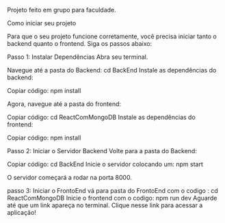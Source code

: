 Projeto feito em grupo para faculdade.


Como iniciar seu projeto

Para que o seu projeto funcione corretamente, você precisa iniciar tanto o backend quanto o frontend. Siga os passos abaixo:

Passo 1: Instalar Dependências
Abra seu terminal.

Navegue até a pasta do Backend:
cd BackEnd
Instale as dependências do backend:

Copiar código: npm install

Agora, navegue até a pasta do frontend:


Copiar código: cd ReactComMongoDB
Instale as dependências do frontend:


Copiar código: npm install

Passo 2: Iniciar o Servidor Backend
Volte para a pasta do Backend:

Copiar código: cd BackEnd
Inicie o servidor colocando um: npm start

O servidor começará a rodar na porta 8000.

passo 3: Iniciar o FrontoEnd 
vá para pasta do FrontoEnd com o codigo : cd ReactComMongoDB
Inicie o frontend com o codigo: npm run dev 
Aguarde até que um link apareça no terminal. Clique nesse link para acessar a aplicação!
